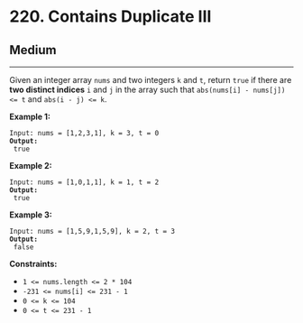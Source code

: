 # 220. Contains Duplicate III

## Medium

***

Given an integer array `nums` and two integers `k` and `t`, return `true` if there are **two distinct indices** `i` and `j` in the array such that `abs(nums[i] - nums[j]) <= t` and `abs(i - j) <= k`.

&#x20;

**Example 1:**

<pre><code>Input: nums = [1,2,3,1], k = 3, t = 0
<strong>Output:
</strong> true</code></pre>

**Example 2:**

<pre><code>Input: nums = [1,0,1,1], k = 1, t = 2
<strong>Output:
</strong> true</code></pre>

**Example 3:**

<pre><code>Input: nums = [1,5,9,1,5,9], k = 2, t = 3
<strong>Output:
</strong> false</code></pre>

&#x20;

**Constraints:**

* `1 <= nums.length <= 2 * 104`
* `-231 <= nums[i] <= 231 - 1`
* `0 <= k <= 104`
* `0 <= t <= 231 - 1`

